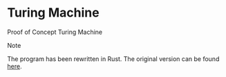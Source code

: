 # Turing Machine
Proof of Concept Turing Machine

> [!NOTE]
> The program has been rewritten in Rust. The original version can be found 
> [here](https://github.com/notfirefox/turing-machine/tree/e871b32629996e33f8fded3f4b042aab9f65f407).
